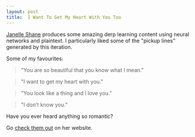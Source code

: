 ```yaml
---
layout: post
title:  I Want To Get My Heart With You Too
---
```


[Janelle Shane](https://twitter.com/JanelleCShane) produces some amazing derp
learning content using neural networks and plaintext. I particularly liked some
of the "pickup lines" generated by this iteration.

Some of my favourites:

> "You are so beautiful that you know what I mean."

> "I want to get my heart with you."

> "You look like a thing and I love you."

> "I don’t know you."

Have you ever heard anything so romantic?

Go [check them out](https://tmblr.co/ZP7VLs2KNCRoC) on her website.
